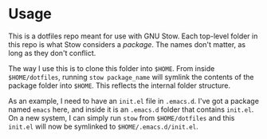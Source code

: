 # Usage

This is a dotfiles repo meant for use with GNU Stow. Each top-level folder in this repo is what Stow
considers a _package_. The names don't matter, as long as they don't conflict.

The way I use this is to clone this folder into `$HOME`. From inside `$HOME/dotfiles`, running `stow
package_name` will symlink the contents of the package folder into `$HOME`. This reflects the
internal folder structure. 

As an example, I need to have an `init.el` file in `.emacs.d`. I've got a package named `emacs`
here, and inside it is an `.emacs.d` folder that contains `init.el`. On a new system, I can simply
run `stow` from `$HOME/dotfiles` and this `init.el` will now be symlinked to
`$HOME/.emacs.d/init.el`.
